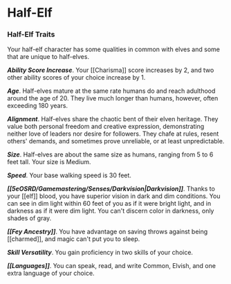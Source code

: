 # Half-Elf

### Half-Elf Traits

Your half-elf character has some qualities in common with elves and some that are unique to half-elves.

***Ability Score Increase***. Your [[Charisma]] score increases by 2, and two other ability scores of your choice increase by 1.

***Age***. Half-elves mature at the same rate humans do and reach adulthood around the age of 20. They live much longer than humans, however, often exceeding 180 years.

***Alignment***. Half-elves share the chaotic bent of their elven heritage. They value both personal freedom and creative expression, demonstrating neither love of leaders nor desire for followers. They chafe at rules, resent others' demands, and sometimes prove unreliable, or at least unpredictable.

***Size***. Half-elves are about the same size as humans, ranging from 5 to 6 feet tall. Your size is Medium.

***Speed***. Your base walking speed is 30 feet.

***[[5eOSRD/Gamemastering/Senses/Darkvision|Darkvision]]***. Thanks to your [[elf]] blood, you have superior vision in dark and dim conditions. You can see in dim light within 60 feet of you as if it were bright light, and in darkness as if it were dim light. You can't discern color in darkness, only shades of gray.

***[[Fey Ancestry]]***. You have advantage on saving throws against being [[charmed]], and magic can't put you to sleep.

***Skill Versatility***. You gain proficiency in two skills of your choice.

***[[Languages]]***. You can speak, read, and write Common, Elvish, and one extra language of your choice.